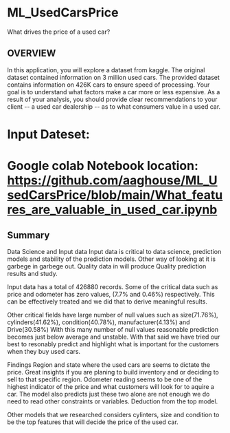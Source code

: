 # ML_UsedCarsPrice
What drives the price of a used car?
## OVERVIEW

In this application, you will explore a dataset from kaggle. The original dataset contained information on 3 million used cars. The provided dataset contains information on 426K cars to ensure speed of processing. Your goal is to understand what factors make a car more or less expensive. As a result of your analysis, you should provide clear recommendations to your client -- a used car dealership -- as to what consumers value in a used car.

# Input Dateset:
# Google colab Notebook location: https://github.com/aaghouse/ML_UsedCarsPrice/blob/main/What_features_are_valuable_in_used_car.ipynb

## Summary
Data Science and Input data Input data is critical to data science, prediction models and stability of the prediction models. Other way of looking at it is garbege in garbege out. Quality data in will produce Quality prediction results and study.

Input data has a total of 426880 records. Some of the critical data such as price and odometer has zero values, (7.7% and 0.46%) respectively. This can be effectively treated and we did that to derive meaningful results.

Other critical fields have large number of null values such as size(71.76%), cylinders(41.62%), condition(40.78%), manufacturer(4.13%) and Drive(30.58%) With this many number of null values reasonable prediction becomes just below average and unstable. With that said we have tried our best to resonably predict and highlight what is important for the customers when they buy used cars.

Findings Region and state where the used cars are seems to dictate the price. Great insights if you are planing to build inventory and or deciding to sell to that specific region. Odometer reading seems to be one of the highest indicator of the price and what customers will look for to aquire a car. The model also predicts just these two alone are not enough we do need to read other constraints or variables. Deduction from the top model.

Other models that we researched considers cylinters, size and condition to be the top features that will decide the price of the used car.
